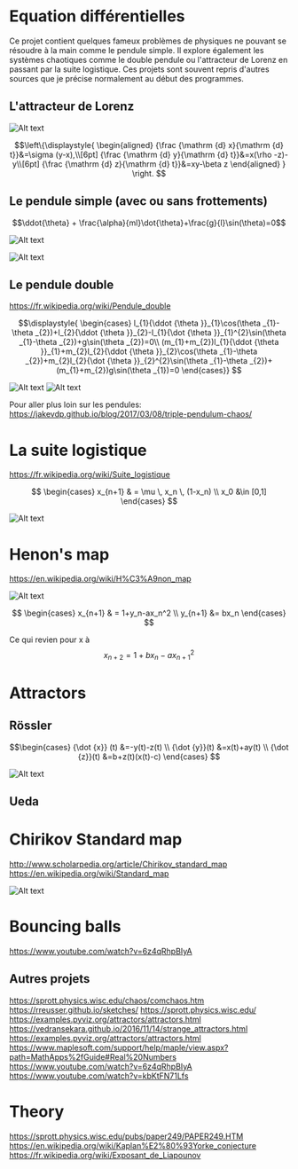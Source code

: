 # Equation différentielles


Ce projet contient quelques fameux problèmes de physiques ne pouvant se résoudre à la main comme le pendule simple. 
Il explore également les systèmes chaotiques comme le double pendule ou l'attracteur de Lorenz en passant par la suite logistique.
Ces projets sont souvent repris d'autres sources que je précise normalement au début des programmes.

## L'attracteur de Lorenz

![Alt text](results/attracteur_lorenz.png "L'attracteur de Lorenz")

$$\left\{\displaystyle{
    \begin{aligned}
        {\frac {\mathrm {d} x}{\mathrm {d} t}}&=\sigma (y-x),\\[6pt]
        {\frac {\mathrm {d} y}{\mathrm {d} t}}&=x(\rho -z)-y\\[6pt]
        {\frac {\mathrm {d} z}{\mathrm {d} t}}&=xy-\beta z
    \end{aligned}
}
\right.
$$

## Le pendule simple (avec ou sans frottements)

$$\ddot{\theta} + \frac{\alpha}{ml}\dot{\theta}+\frac{g}{l}\sin(\theta)=0$$

![Alt text](results/pendule_sans_frottements.png "Pendule-Mouvement conservatif")

![Alt text](results/pendule_avec_frottements.png "Avec frottements")



## Le pendule double 

https://fr.wikipedia.org/wiki/Pendule_double

$$\displaystyle{
    \begin{cases}
    l_{1}{\ddot {\theta }}_{1}\cos(\theta _{1}-\theta _{2})+l_{2}{\ddot {\theta }}_{2}-l_{1}{\dot {\theta }}_{1}^{2}\sin(\theta _{1}-\theta _{2})+g\sin(\theta _{2})=0\\
    (m_{1}+m_{2})l_{1}{\ddot {\theta }}_{1}+m_{2}l_{2}{\ddot {\theta }}_{2}\cos(\theta _{1}-\theta _{2})+m_{2}l_{2}{\dot {\theta }}_{2}^{2}\sin(\theta _{1}-\theta _{2})+(m_{1}+m_{2})g\sin(\theta _{1})=0
    \end{cases}}
$$

![Alt text](results/double_pendulum_delay_10.gif "Animation double pendule")
![Alt text](results/double_pendule.png "Pendule double")


Pour aller plus loin sur les pendules:
https://jakevdp.github.io/blog/2017/03/08/triple-pendulum-chaos/


# La suite logistique

https://fr.wikipedia.org/wiki/Suite_logistique

$$
\begin{cases} 
    x_{n+1} & = \mu \, x_n \, (1-x_n) \\ 
    x_0 &\in [0,1]
\end{cases}
$$

![Alt text](results/chaos_4096_2048.png "Diagramme de bifurcation")


# Henon's map

https://en.wikipedia.org/wiki/H%C3%A9non_map

![Alt text](results/henon_x.png "Diagramme de bifurcation x henon")

$$
\begin{cases} 
    x_{n+1} & = 1+y_n-ax_n^2 \\ 
    y_{n+1} &=  bx_n
\end{cases}
$$

Ce qui revien pour x à
$$x_{n+2}=1+bx_n-ax_{n+1}^2$$

# Attractors

## Rössler

$$\begin{cases} 
{\dot {x}} (t) &=-y(t)-z(t) \\
{\dot {y}}(t) &=x(t)+ay(t) \\
{\dot {z}}(t) &=b+z(t)(x(t)-c)
\end{cases}
$$


![Alt text](results/attracteur_rossler_epure_03.png "Attracteur de Rössler")

## Ueda 




# Chirikov Standard map

http://www.scholarpedia.org/article/Chirikov_standard_map
https://en.wikipedia.org/wiki/Standard_map

![Alt text](results/standard_map.gif "Standard Map")


# Bouncing balls
https://www.youtube.com/watch?v=6z4qRhpBIyA

## Autres projets 
https://sprott.physics.wisc.edu/chaos/comchaos.htm
https://rreusser.github.io/sketches/
https://sprott.physics.wisc.edu/
https://examples.pyviz.org/attractors/attractors.html
https://vedransekara.github.io/2016/11/14/strange_attractors.html
https://examples.pyviz.org/attractors/attractors.html
https://www.maplesoft.com/support/help/maple/view.aspx?path=MathApps%2fGuide#Real%20Numbers
https://www.youtube.com/watch?v=6z4qRhpBIyA
https://www.youtube.com/watch?v=kbKtFN71Lfs

# Theory

https://sprott.physics.wisc.edu/pubs/paper249/PAPER249.HTM
https://en.wikipedia.org/wiki/Kaplan%E2%80%93Yorke_conjecture
https://fr.wikipedia.org/wiki/Exposant_de_Liapounov